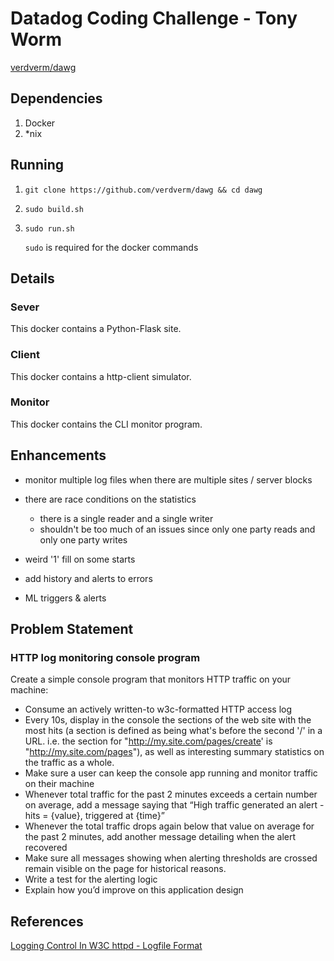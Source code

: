 Datadog Coding Challenge - Tony Worm
====================================

[verdverm/dawg](https://github.com/verdverm/dawg)

Dependencies
------------

1. Docker
2. *nix

Running
------------

1. `git clone https://github.com/verdverm/dawg && cd dawg`
2. `sudo build.sh`
3. `sudo run.sh`

   `sudo` is required for the docker commands

Details
------------

### Sever

This docker contains a Python-Flask site.

### Client

This docker contains a http-client simulator.

### Monitor

This docker contains the CLI monitor program.


Enhancements
----------------------

- monitor multiple log files when there are multiple sites / server blocks
- there are race conditions on the statistics
  - there is a single reader and a single writer
  - shouldn't be too much of an issues since only one party reads and only one party writes

- weird '1' fill on some starts

- add history and alerts to errors

- ML triggers & alerts

Problem Statement
-----------------

### HTTP log monitoring console program

Create a simple console program that monitors HTTP traffic on your machine:

- Consume an actively written-to w3c-formatted HTTP access log
- Every 10s, display in the console the sections of the web site with the most hits (a section is defined as being what's before the second '/' in a URL. i.e. the section for "http://my.site.com/pages/create' is "http://my.site.com/pages"), as well as interesting summary statistics on the traffic as a whole.
- Make sure a user can keep the console app running and monitor traffic on their machine
- Whenever total traffic for the past 2 minutes exceeds a certain number on average, add a message saying that “High traffic generated an alert - hits = {value}, triggered at {time}”
- Whenever the total traffic drops again below that value on average for the past 2 minutes, add another message detailing when the alert recovered
- Make sure all messages showing when alerting thresholds are crossed remain visible on the page for historical reasons.
- Write a test for the alerting logic
- Explain how you’d improve on this application design


References
---------------

[Logging Control In W3C httpd - Logfile Format](http://www.w3.org/Daemon/User/Config/Logging.html#common-logfile-format)

